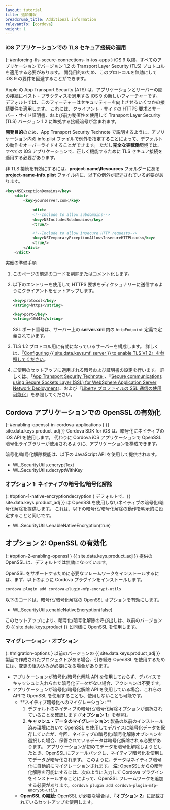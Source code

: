 ```yaml
---
layout: tutorial
title: 追加情報
breadcrumb_title: Additional information
relevantTo: [cordova]
weight: 1
---
```

<!-- NLS_CHARSET=UTF-8 -->
### iOS アプリケーションでの TLS セキュア接続の適用
{: #enforcing-tls-secure-connections-in-ios-apps }
iOS 9 以降、すべてのアプリケーションでバージョン 1.2 の Transport Layer Security (TLS) プロトコルを適用する必要があります。 開発目的のため、このプロトコルを無効にして iOS 9 の要件を回避することができます。

Apple の App Transport Security (ATS) は、アプリケーションとサーバーの間の接続にベスト・プラクティスを適用する iOS 9 の新しいフィーチャーです。 デフォルトでは、このフィーチャーはセキュリティーを向上させるいくつかの接続要件を適用します。 これには、クライアント・サイドの HTTPS 要求とサーバー・サイド証明書、および前方秘匿性を使用して Transport Layer Security (TLS) バージョン 1.2 に準拠する接続暗号が含まれます。

**開発目的**のため、App Transport Security Technote で説明するように、アプリケーション内の info.plist ファイルで例外を指定することによって、デフォルトの動作をオーバーライドすることができます。 ただし**完全な実稼働**環境では、すべての iOS アプリケーションで、正しく機能するために TLS セキュア接続を適用する必要があります。

非 TLS 接続を有効にするには、**project-name\Resources** フォルダーにある **project-name-info.plist** ファイル内に、以下の例外が記述されている必要があります。

```xml
<key>NSExceptionDomains</key>
    <dict>
        <key>yourserver.com</key>
    
            <dict>
            <!--Include to allow subdomains-->
            <key>NSIncludesSubdomains</key>
            <true/>

            <!--Include to allow insecure HTTP requests-->
            <key>NSTemporaryExceptionAllowsInsecureHTTPLoads</key>
            <true/>
        </dict>
    </dict>
```

実働の準備手順

1. このページの前述のコードを削除またはコメント化します。  
2. 以下のエントリーを使用して HTTPS 要求をディクショナリーに送信するようにクライアントをセットアップします。  

   ```xml
   <key>protocol</key>
   <string>https</string>

   <key>port</key>
   <string>10443</string>
   ```
   
   SSL ポート番号は、サーバー上の **server.xml** 内の `httpEndpoint` 定義で定義されています。
    
3. TLS 1.2 プロトコル用に有効になっているサーバーを構成します。 詳しくは、[『Configuring {{ site.data.keys.mf_server }} to enable TLS V1.2』を参照してください](http://www-01.ibm.com/support/docview.wss?uid=swg21965659)。
4. ご使用のセットアップに適用される暗号および証明書の設定を行います。 詳しくは、「[App Transport Security Technote](https://developer.apple.com/library/prerelease/ios/technotes/App-Transport-Security-Technote/)」、『[Secure communications using Secure Sockets Layer (SSL) for WebSphere Application Server Network Deployment](http://www-01.ibm.com/support/knowledgecenter/SSAW57_8.5.5/com.ibm.websphere.nd.doc/ae/csec_sslsecurecom.html?cp=SSAW57_8.5.5%2F1-8-2-33-4-0&lang=en)』、および『[Liberty プロファイルの SSL 通信の使用可能化](http://www-01.ibm.com/support/knowledgecenter/SSAW57_8.5.5/com.ibm.websphere.wlp.nd.doc/ae/twlp_sec_ssl.html?cp=SSAW57_8.5.5%2F1-3-11-0-4-1-0)』を参照してください。

## Cordova アプリケーションでの OpenSSL の有効化
{: #enabling-openssl-in-cordova-applications }
{{ site.data.keys.product_adj }} Cordova SDK for iOS は、暗号化にネイティブの iOS API を使用します。 代わりに Cordova iOS アプリケーションで OpenSSL 暗号化ライブラリーが使用されるように、アプリケーションを構成できます。

暗号化/暗号化解除機能は、以下の JavaScript API を使用して提供されます。

* WL.SecurityUtils.encryptText
* WL.SecurityUtils.decryptWithKey

### オプション 1: ネイティブの暗号化/暗号化解除
{: #option-1-native-encryptiondecryption }
デフォルトで、{{ site.data.keys.product_adj }} は OpenSSLを使用しないネイティブの暗号化/暗号化解除を提供します。 これは、以下の暗号化/暗号化解除の動作を明示的に設定することと同じです。

* WL.SecurityUtils.enableNativeEncryption(true)

## オプション 2: OpenSSL の有効化
{: #option-2-enabling-openssl }
{{ site.data.keys.product_adj }} 提供の OpenSSL は、デフォルトでは無効になっています。

OpenSSL をサポートするために必要なフレームワークをインストールするには、まず、以下のように Cordova プラグインをインストールします。

```bash
cordova plugin add cordova-plugin-mfp-encrypt-utils
```

以下のコードは、暗号化/暗号化解除の OpenSSL オプションを有効にします。

* WL.SecurityUtils.enableNativeEncryption(false)

このセットアップにより、暗号化/暗号化解除の呼び出しは、以前のバージョンの {{ site.data.keys.product }} と同様に OpenSSL を使用します。

### マイグレーション・オプション
{: #migration-options }
以前のバージョンの {{ site.data.keys.product_adj }} 製品で作成されたプロジェクトがある場合、引き続き OpenSSL を使用するためには、変更の組み込みが必要になる場合があります。

* アプリケーションが暗号化/暗号化解除 API を使用しておらず、デバイスでキャッシュに入れられた暗号化データがない場合、アクションは不要です。
* アプリケーションが暗号化/暗号化解除 API を使用している場合、これらの API で OpenSSL を使用することも、使用しないことも可能です。
    - **ネイティブ暗号化へのマイグレーション: **
        1. デフォルトのネイティブの暗号化/暗号化解除オプションが選択されていることを確認します (『**オプション 1**』を参照)。
        2. **キャッシュ・データのマイグレーション**: 製品の以前のインストール済み環境において OpenSSL を使用してデバイスに暗号化データを保存していたが、今回、ネイティブの暗号化/暗号化解除オプションを選択した場合、保管されているデータは暗号化解除される必要があります。 アプリケーションが初めてデータを暗号化解除しようとしたとき、OpenSSL にフォールバックし、ネイティブ暗号化を使用してデータが暗号化されます。 このように、データはネイティブ暗号化に自動的にマイグレーションされます。
        **注:** OpenSSL からの暗号化解除を可能にするには、次のように入力して Cordova プラグインをインストールすることによって、OpenSSL フレームワークを追加する必要があります。`cordova plugin add cordova-plugin-mfp-encrypt-utils`
    - **OpenSSL の継続:** OpenSSL が必要な場合は、『**オプション 2**』に記載されているセットアップを使用します。
